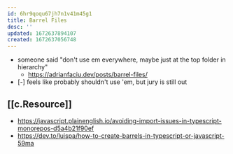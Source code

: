 ```yaml
---
id: 6hr9qoqu67jh7n1v41m45g1
title: Barrel Files
desc: ''
updated: 1672637894107
created: 1672637056748
---
```


- someone said "don't use em everywhere, maybe just at the top folder in hierarchy"
  - https://adrianfaciu.dev/posts/barrel-files/
- [-] feels like probably shouldn't use 'em, but jury is still out

## [[c.Resource]]

- https://javascript.plainenglish.io/avoiding-import-issues-in-typescript-monorepos-d5a4b21f90ef
- https://dev.to/luispa/how-to-create-barrels-in-typescript-or-javascript-59ma